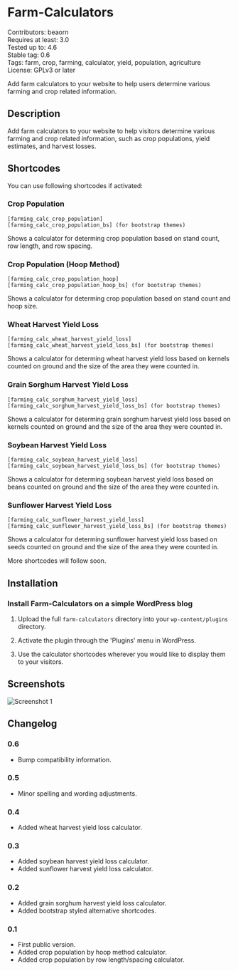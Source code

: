 # Farm-Calculators  

Contributors: beaorn  
Requires at least: 3.0  
Tested up to: 4.6  
Stable tag: 0.6  
Tags: farm, crop, farming, calculator, yield, population, agriculture  
License: GPLv3 or later  

Add farm calculators to your website to help users determine various farming and crop related information.  

## Description  

Add farm calculators to your website to help visitors determine various farming and crop related information, such as crop populations, yield estimates, and harvest losses.  

## Shortcodes  

You can use following shortcodes if activated:

### Crop Population  
    [farming_calc_crop_population]  
    [farming_calc_crop_population_bs] (for bootstrap themes)  
Shows a calculator for determing crop population based on stand count, row length, and row spacing.  

### Crop Population (Hoop Method)  
    [farming_calc_crop_population_hoop]  
    [farming_calc_crop_population_hoop_bs] (for bootstrap themes)  
Shows a calculator for determing crop population based on stand count and hoop size.  

### Wheat Harvest Yield Loss  
    [farming_calc_wheat_harvest_yield_loss]
    [farming_calc_wheat_harvest_yield_loss_bs] (for bootstrap themes)  
Shows a calculator for determing wheat harvest yield loss based on kernels counted on ground and the size of the area they were counted in.  

### Grain Sorghum Harvest Yield Loss  
    [farming_calc_sorghum_harvest_yield_loss]
    [farming_calc_sorghum_harvest_yield_loss_bs] (for bootstrap themes)  
Shows a calculator for determing grain sorghum harvest yield loss based on kernels counted on ground and the size of the area they were counted in.  

### Soybean Harvest Yield Loss  
    [farming_calc_soybean_harvest_yield_loss]
    [farming_calc_soybean_harvest_yield_loss_bs] (for bootstrap themes)  
Shows a calculator for determing soybean harvest yield loss based on beans counted on ground and the size of the area they were counted in.  

### Sunflower Harvest Yield Loss  
    [farming_calc_sunflower_harvest_yield_loss]
    [farming_calc_sunflower_harvest_yield_loss_bs] (for bootstrap themes)  
Shows a calculator for determing sunflower harvest yield loss based on seeds counted on ground and the size of the area they were counted in.  

More shortcodes will follow soon.

## Installation  

### Install Farm-Calculators on a simple WordPress blog  

1. Upload the full `farm-calculators` directory into your `wp-content/plugins` directory.

2. Activate the plugin through the 'Plugins' menu in WordPress.

3. Use the calculator shortcodes wherever you would like to display them to your visitors.  

## Screenshots  

![Screenshot 1](https://raw.github.com/CropQuest/farm-calculators/master/screenshot-1.png)

## Changelog  

### 0.6  
* Bump compatibility information.

### 0.5  
* Minor spelling and wording adjustments.

### 0.4  
* Added wheat harvest yield loss calculator.  

### 0.3  
* Added soybean harvest yield loss calculator.  
* Added sunflower harvest yield loss calculator.  

### 0.2  
* Added grain sorghum harvest yield loss calculator.   
* Added bootstrap styled alternative shortcodes.   

### 0.1  
* First public version.  
* Added crop population by hoop method calculator.  
* Added crop population by row length/spacing calculator.  
